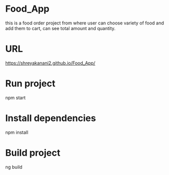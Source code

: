# Food_App

this is a food order project from where user can choose variety of food and add them to cart, can see total amount and quantity. 

# URL 

https://shreyakanani2.github.io/Food_App/

# Run project 

npm start 

# Install dependencies 

npm install

# Build project 

ng build
